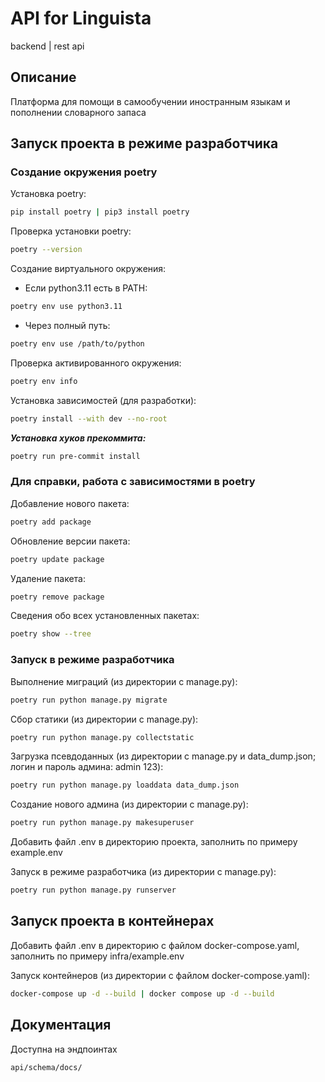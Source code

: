# API for Linguista
backend | rest api

<!-- [![CI](https://github.com/FSD-For-Self-Dev/LinguistaAPI/actions/workflows/main.yml/badge.svg?branch=main)](https://github.com/FSD-For-Self-Dev/LinguistaAPI/actions/workflows/main.yml) -->

## Описание

Платформа для помощи в самообучении иностранным языкам и пополнении словарного запаса

## Запуск проекта в режиме разработчика

### Создание окружения poetry

Установка poetry:
```bash
pip install poetry | pip3 install poetry
```

Проверка установки poetry:
```bash
poetry --version
```

Создание виртуального окружения:
+ Если python3.11 есть в PATH:
```bash
poetry env use python3.11
```
+ Через полный путь:
```bash
poetry env use /path/to/python
```

Проверка активированного окружения:
```bash
poetry env info
```

Установка зависимостей (для разработки):
```bash
poetry install --with dev --no-root
```

***Установка хуков прекоммита:***
```bash
poetry run pre-commit install
```

### Для справки, работа с зависимостями в poetry

Добавление нового пакета:
```bash
poetry add package
```

Обновление версии пакета:
```bash
poetry update package
```

Удаление пакета:
```bash
poetry remove package
```

Cведения обо всех установленных пакетах:
```bash
poetry show --tree
```

### Запуск в режиме разработчика

Выполнение миграций (из директории с manage.py):
```bash
poetry run python manage.py migrate
```

Сбор статики (из директории с manage.py):
```bash
poetry run python manage.py collectstatic
```

Загрузка псевдоданных (из директории с manage.py и data_dump.json; логин и пароль админа: admin 123):
```bash
poetry run python manage.py loaddata data_dump.json
```

Создание нового админа (из директории с manage.py):
```bash
poetry run python manage.py makesuperuser
```

Добавить файл .env в директорию проекта, заполнить по примеру example.env

Запуск в режиме разработчика (из директории с manage.py):
```bash
poetry run python manage.py runserver
```

## Запуск проекта в контейнерах

Добавить файл .env в директорию с файлом docker-compose.yaml, заполнить по примеру infra/example.env

Запуск контейнеров (из директории с файлом docker-compose.yaml):
```bash
docker-compose up -d --build | docker compose up -d --build
```

## Документация

Доступна на эндпоинтах
```
api/schema/docs/
```
